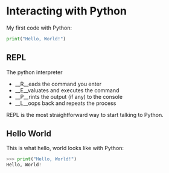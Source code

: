 # Interacting with Python

My first code with Python:

```python
print("Hello, World!")
```

## REPL

The python interpreter

* __R__eads the command you enter
* __E__valuates and executes the command
* __P__rints the output (if any) to the console
* __L__oops back and repeats the process

REPL is the most straightforward way to start talking to Python.

## Hello World

This is what hello, world looks like with Python:

```python
>>> print("Hello, World!")
Hello, World!
```

